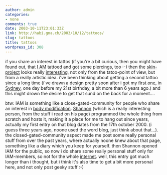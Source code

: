 ```yaml
---
author: admin
categories:
- none
comments: true
date: 2003-10-11T23:01:33Z
link: http://habi.gna.ch/2003/10/12/tattoos/
slug: tattoos
title: tattoos
wordpress_id: 308
---
```


if you share an interest in tattos (if you're a bit curious, then you might have found out, that [I AM](http://iam.bmezine.com/?habi) tattoed and got some piercings, too :-) then the [skin-project](http://ineradicablestain.com/skin.html) looks really [interesting](http://www.bmezine.com/news/guest/20031010.html), not only from the tatoo-point of view, but from a really artistic idea.
i've been thinking about getting a second tattoo since a long time (i've drawn a design pretty soon after i got my [first one](http://www.bmezine.com/tattoo/990615/high/leg.jpg), in [Sydney](http://www.google.com/search?hl=de&ie=UTF-8&oe=UTF-8&q=mischief+moon+tattoo+sydney&btnG=Google+Suche&lr=), one day before my 21st birthday, a bit more than 6 years ago.) and this might drown the desire to get that sund on the back for a moment....

btw: IAM is something like a close-gated-community for people who share an interest in [body modification](http://www.bmezine.com/). [Shannon](http://iam.bmezine.com/?glider) (which is a really interesting person, from the stuff i read on his page) programmed the whole thing from scratch and hosts it, making it a place for me to hang out since years, actually my first entry on that blog dates from the 17th october 2000. (i guess three years ago, noone used the word blog, just think about that...). the closed-gated-community aspect made me post some really personal stuff from over the past years, where actually noone knew about that page, something like a diary which you keep for yourself. then Shannon opened IAM for the public, so now i do share some really personal stuff only for IAM-members, so not for the whole [internet](http://internet.com/).
well, this entry got much longer than i thought, but i think it's also time to get a bit more personal here, and not only post geeky stuff :-)

